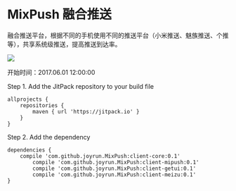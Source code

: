 # MixPush 融合推送

融合推送平台，根据不同的手机使用不同的推送平台（小米推送、魅族推送、个推等），共享系统级推送，提高推送到达率。

[![](https://jitpack.io/v/joyrun/MixPush.svg)](https://jitpack.io/#joyrun/MixPush)



开始时间：2017.06.01 12:00:00

Step 1. Add the JitPack repository to your build file
```
allprojects {
	repositories {
		maven { url 'https://jitpack.io' }
	}
}
```

Step 2. Add the dependency
```
dependencies {
	compile 'com.github.joyrun.MixPush:client-core:0.1'
    	compile 'com.github.joyrun.MixPush:client-mipush:0.1'
    	compile 'com.github.joyrun.MixPush:client-getui:0.1'
    	compile 'com.github.joyrun.MixPush:client-meizu:0.1'
}
  
```
